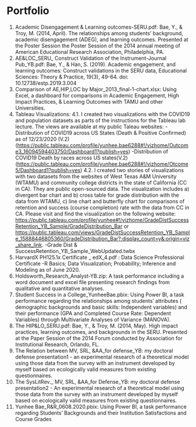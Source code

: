 # Portfolio
1.	Academic Disengagement & Learning outcomes-SERU.pdf:
Bae, Y., & Troy, M. (2014, April). The relationships among students’ background, academic 
disengagement (ADEG), and learning outcomes. Presented at the Poster Session the Poster Session of the 2014 annual meeting of American Educational Research Association, Philadelphia, PA. 
2.	AE&LOC_SERU_ Construct Validation of the Instrument-Journal Pub_YB.pdf:
Bae, Y., & Han, S. (2019). Academic engagement, and learning outcomes: Construct validations in the SERU data, Educational Sciences: Theory & Practice, 19(3), 49-64. doi: 10.12738/estp.2019.3.004
3.	Comparison of AE,HIP,LOC by Major_2013_final-1-chart.xlsx: 
Using Excel, a dashboard for comparisons in Academic Engagement, High Impact Practices, & Learning Outcomes with TAMU and other Universities.
4. Tableau Visualizations:
 4.1. I created two visualizations with the COVID19 and population datasets as parts of the instructions for the Tableau lab lecture. The views are available at my public Taleau websites: 
 -Distribution of COVID19 across US States (Death & Positive Confirmed) as of 12/23/2020 (V.2) 
 (https://public.tableau.com/profile/yunhee.bae6288#!/vizhome/Outcome3_16094594403750/Dashboard1?publish=yes)
 -Distribution of COVID19 Death by races across US states(V.2)
 (https://public.tableau.com/profile/yunhee.bae6288#!/vizhome/Otcome5/Dashboard1?publish=yes)
 4.2. I created two stories of visualizations with two datasets from the websites of West Texas A&M University (WTAMU) and community college districts in the state of California (CC in CA). They are public open-sourced data. The visualization includes a) divergent bar chart and b) cross table for grade distribution with the data from WTAMU, c) line chart and butterfly chart for comparisons of retention and success (course completion) rate with the data from CC in CA. Please visit and find the visualization on the following website:
https://public.tableau.com/profile/yunhee#!/vizhome/GradeDistSuccessRetention_YB_Sample/GradeDistribution_Bar 
or
https://public.tableau.com/views/GradeDistSuccessRetention_YB_Sample_15888446805360/GradeDistribution_Bar?:display_count=y&:origin=viz_share_link. 
 -Grade Dist & SuccessRetention_YB_Sample_WebUpdated.twbx
5.	HarvardX PH125.1x Certificate _ edX_4.pdf : 
Data Science Professional Certificate -R Basics; Data Visualization; Probability; Inference and Modeling as of June 2020.
6.	Holdsworth_Research_Analyst-YB.zip:
A task performance including a word document and excel file presenting research findings from qualitative and quantitative analyses.
7.	Student Success in a College_YunheeBae.pbix:
Using Power BI, a task performance regarding the relationships among students’ attributes ( demographic backgrounds and basic skills: Independent variables) and their performance (GPA and Completed Course Rate: Dependent Variables) through Multivariate Analyses of Variance (MANOVA).
8.	The HIP&LO_SERU.pdf: 
Bae, Y., & Troy, M. (2014, May). High impact practices, learning outcomes, and backgrounds in the SERU. Presented at the Paper Session of the 2014 Forum conducted by Association for Institutional Research, Orlando, FL. 
9. The Relation between MV, SRL, &AA_for defense_YB:
my doctoral defense presentation1 - an experimental research of a theoretical model using those data from the survey with an instrument developed by myself based on ecologically valid measures from existing questionnaires.
10. The SysLitRev._ MV, SRL, &AA_for Defense_YB:
my doctoral defense presentation2 - An experimental research of a theoretical model using those data from the survey with an instrument developed by myself based on ecologically valid measures from existing questionnaires.
11.	Yunhee Bae_R&R_0608.2020.pbix:
Using Power BI, a task performance regarding Students’ Backgrounds and their Institution Satisfactions and Course Grades
